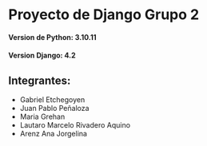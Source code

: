 # Proyecto de Django Grupo 2
#### Version de Python: 3.10.11
#### Version Django: 4.2
## Integrantes:
* Gabriel Etchegoyen
* Juan Pablo Peñaloza
* Maria Grehan
* Lautaro Marcelo Rivadero Aquino
* Arenz Ana Jorgelina
